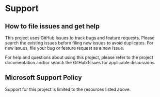 # Support

## How to file issues and get help  

This project uses GitHub Issues to track bugs and feature requests. Please search the existing 
issues before filing new issues to avoid duplicates.  For new issues, file your bug or 
feature request as a new Issue.

For help and questions about using this project, please refer to the project documentation and/or
search the GitHub Issues for applicable discussions.

## Microsoft Support Policy  

Support for this project is limited to the resources listed above.
